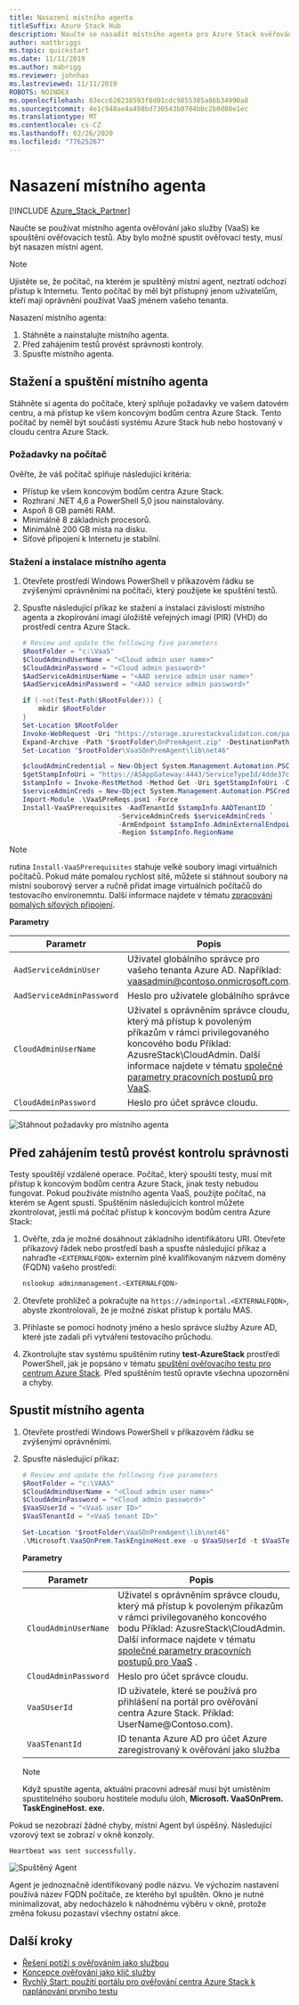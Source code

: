 ```yaml
---
title: Nasazení místního agenta
titleSuffix: Azure Stack Hub
description: Naučte se nasadit místního agenta pro Azure Stack ověřování centra jako služby.
author: mattbriggs
ms.topic: quickstart
ms.date: 11/11/2019
ms.author: mabrigg
ms.reviewer: johnhas
ms.lastreviewed: 11/11/2019
ROBOTS: NOINDEX
ms.openlocfilehash: 83ecc620238593f8d01cdc9855305a86b34990a8
ms.sourcegitcommit: 4e1c948ae4a498bd730543b0704bbc2b0d88e1ec
ms.translationtype: MT
ms.contentlocale: cs-CZ
ms.lasthandoff: 02/26/2020
ms.locfileid: "77625267"
---
```

# <a name="deploy-the-local-agent"></a>Nasazení místního agenta

[!INCLUDE [Azure_Stack_Partner](./includes/azure-stack-partner-appliesto.md)]

Naučte se používat místního agenta ověřování jako služby (VaaS) ke spouštění ověřovacích testů. Aby bylo možné spustit ověřovací testy, musí být nasazen místní agent.

> [!Note]  
> Ujistěte se, že počítač, na kterém je spuštěný místní agent, neztratí odchozí přístup k Internetu. Tento počítač by měl být přístupný jenom uživatelům, kteří mají oprávnění používat VaaS jménem vašeho tenanta.

Nasazení místního agenta:

1. Stáhněte a nainstalujte místního agenta.
2. Před zahájením testů provést správnosti kontroly.
3. Spusťte místního agenta.

## <a name="download-and-start-the-local-agent"></a>Stažení a spuštění místního agenta

Stáhněte si agenta do počítače, který splňuje požadavky ve vašem datovém centru, a má přístup ke všem koncovým bodům centra Azure Stack. Tento počítač by neměl být součástí systému Azure Stack hub nebo hostovaný v cloudu centra Azure Stack.

### <a name="machine-prerequisites"></a>Požadavky na počítač

Ověřte, že váš počítač splňuje následující kritéria:

- Přístup ke všem koncovým bodům centra Azure Stack.
- Rozhraní .NET 4,6 a PowerShell 5,0 jsou nainstalovány.
- Aspoň 8 GB paměti RAM.
- Minimálně 8 základních procesorů.
- Minimálně 200 GB místa na disku.
- Síťové připojení k Internetu je stabilní.

### <a name="download-and-install-the-local-agent"></a>Stažení a instalace místního agenta

1. Otevřete prostředí Windows PowerShell v příkazovém řádku se zvýšenými oprávněními na počítači, který použijete ke spuštění testů.
2. Spusťte následující příkaz ke stažení a instalaci závislostí místního agenta a zkopírování imagí úložiště veřejných imagí (PIR) (VHD) do prostředí centra Azure Stack.

    ```powershell
    # Review and update the following five parameters
    $RootFolder = "c:\VaaS"
    $CloudAdmindUserName = "<Cloud admin user name>"
    $CloudAdminPassword = "<Cloud admin password>"
    $AadServiceAdminUserName = "<AAD service admin user name>"
    $AadServiceAdminPassword = "<AAD service admin password>"

    if (-not(Test-Path($RootFolder))) {
        mkdir $RootFolder
    }
    Set-Location $RootFolder
    Invoke-WebRequest -Uri "https://storage.azurestackvalidation.com/packages/Microsoft.VaaSOnPrem.TaskEngineHost.latest.nupkg" -outfile "$rootFolder\OnPremAgent.zip"
    Expand-Archive -Path "$rootFolder\OnPremAgent.zip" -DestinationPath "$rootFolder\VaaSOnPremAgent" -Force
    Set-Location "$rootFolder\VaaSOnPremAgent\lib\net46"

    $cloudAdminCredential = New-Object System.Management.Automation.PSCredential($cloudAdmindUserName, (ConvertTo-SecureString $cloudAdminPassword -AsPlainText -Force))
    $getStampInfoUri = "https://ASAppGateway:4443/ServiceTypeId/4dde37cc-6ee0-4d75-9444-7061e156507f/CloudDefinition/GetStampInformation" 
    $stampInfo = Invoke-RestMethod -Method Get -Uri $getStampInfoUri -Credential $cloudAdminCredential -ErrorAction Stop
    $serviceAdminCreds = New-Object System.Management.Automation.PSCredential $aadServiceAdminUserName, (ConvertTo-SecureString $aadServiceAdminPassword -AsPlainText -Force)
    Import-Module .\VaaSPreReqs.psm1 -Force
    Install-VaaSPrerequisites -AadTenantId $stampInfo.AADTenantID `
                            -ServiceAdminCreds $serviceAdminCreds `
                            -ArmEndpoint $stampInfo.AdminExternalEndpoints.AdminResourceManager `
                            -Region $stampInfo.RegionName
    ```

> [!Note]  
> rutina `Install-VaaSPrerequisites` stahuje velké soubory imagí virtuálních počítačů. Pokud máte pomalou rychlost sítě, můžete si stáhnout soubory na místní souborový server a ručně přidat image virtuálních počítačů do testovacího environemntu. Další informace najdete v tématu [zpracování pomalých síťových připojení](azure-stack-vaas-troubleshoot.md#handle-slow-network-connectivity).

**Parametry**

| Parametr | Popis |
| --- | --- |
| `AadServiceAdminUser` | Uživatel globálního správce pro vašeho tenanta Azure AD. Například: vaasadmin@contoso.onmicrosoft.com. |
| `AadServiceAdminPassword` | Heslo pro uživatele globálního správce |
| `CloudAdminUserName` | Uživatel s oprávněním správce cloudu, který má přístup k povoleným příkazům v rámci privilegovaného koncového bodu Příklad: AzusreStack\CloudAdmin. Další informace najdete v tématu [společné parametry pracovních postupů pro VaaS](azure-stack-vaas-parameters.md). |
| `CloudAdminPassword` | Heslo pro účet správce cloudu.|

![Stáhnout požadavky pro místního agenta](media/installing-prereqs.png)

## <a name="perform-sanity-checks-before-starting-the-tests"></a>Před zahájením testů provést kontrolu správnosti

Testy spouštějí vzdálené operace. Počítač, který spouští testy, musí mít přístup k koncovým bodům centra Azure Stack, jinak testy nebudou fungovat. Pokud používáte místního agenta VaaS, použijte počítač, na kterém se Agent spustí. Spuštěním následujících kontrol můžete zkontrolovat, jestli má počítač přístup k koncovým bodům centra Azure Stack:

1. Ověřte, zda je možné dosáhnout základního identifikátoru URI. Otevřete příkazový řádek nebo prostředí bash a spusťte následující příkaz a nahraďte `<EXTERNALFQDN>` externím plně kvalifikovaným názvem domény (FQDN) vašeho prostředí:

    ```bash
    nslookup adminmanagement.<EXTERNALFQDN>
    ```

2. Otevřete prohlížeč a pokračujte na `https://adminportal.<EXTERNALFQDN>`, abyste zkontrolovali, že je možné získat přístup k portálu MAS.

3. Přihlaste se pomocí hodnoty jméno a heslo správce služby Azure AD, které jste zadali při vytváření testovacího průchodu.

4. Zkontrolujte stav systému spuštěním rutiny **test-AzureStack** prostředí PowerShell, jak je popsáno v tématu [spuštění ověřovacího testu pro centrum Azure Stack](../operator/azure-stack-diagnostic-test.md). Před spuštěním testů opravte všechna upozornění a chyby.

## <a name="run-the-local-agent"></a>Spustit místního agenta

1. Otevřete prostředí Windows PowerShell v příkazovém řádku se zvýšenými oprávněními.

2. Spusťte následující příkaz:

    ```powershell
   # Review and update the following five parameters
    $RootFolder = "c:\VAAS"
    $CloudAdmindUserName = "<Cloud admin user name>"
    $CloudAdminPassword = "<Cloud admin password>"
    $VaaSUserId = "<VaaS user ID>"
    $VaaSTenantId = "<VaaS tenant ID>"

    Set-Location "$rootFolder\VaaSOnPremAgent\lib\net46"
    .\Microsoft.VaaSOnPrem.TaskEngineHost.exe -u $VaaSUserId -t $VaaSTenantId -x $CloudAdmindUserName -y $CloudAdminPassword
    ```

      **Parametry**  

    | Parametr | Popis |
    | --- | --- |
    | `CloudAdminUserName` | Uživatel s oprávněním správce cloudu, který má přístup k povoleným příkazům v rámci privilegovaného koncového bodu Příklad: AzusreStack\CloudAdmin. Další informace najdete v tématu [společné parametry pracovních postupů pro VaaS](azure-stack-vaas-parameters.md) . |
    | `CloudAdminPassword` | Heslo pro účet správce cloudu.|
    | `VaaSUserId` | ID uživatele, které se používá pro přihlášení na portál pro ověřování centra Azure Stack. Příklad: UserName\@Contoso.com). |
    | `VaaSTenantId` | ID tenanta Azure AD pro účet Azure zaregistrovaný k ověřování jako služba |

    > [!Note]  
    > Když spustíte agenta, aktuální pracovní adresář musí být umístěním spustitelného souboru hostitele modulu úloh, **Microsoft. VaaSOnPrem. TaskEngineHost. exe.**

Pokud se nezobrazí žádné chyby, místní Agent byl úspěšný. Následující vzorový text se zobrazí v okně konzoly.

`Heartbeat was sent successfully.`

![Spuštěný Agent](media/started-agent.png)

Agent je jednoznačně identifikovaný podle názvu. Ve výchozím nastavení používá název FQDN počítače, ze kterého byl spuštěn. Okno je nutné minimalizovat, aby nedocházelo k náhodnému výběru v okně, protože změna fokusu pozastaví všechny ostatní akce.

## <a name="next-steps"></a>Další kroky

- [Řešení potíží s ověřováním jako službou](azure-stack-vaas-troubleshoot.md)
- [Koncepce ověřování jako klíč služby](azure-stack-vaas-key-concepts.md)
- [Rychlý Start: použití portálu pro ověřování centra Azure Stack k naplánování prvního testu](azure-stack-vaas-schedule-test-pass.md)